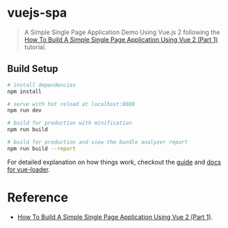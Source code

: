 # vuejs-spa

> A Simple Single Page Application Demo Using Vue.js 2 following the [How To Build A Simple Single Page Application Using Vue 2 (Part 1)](https://scotch.io/tutorials/how-to-build-a-simple-single-page-application-using-vue-2-part-1) tutorial.

## Build Setup

``` bash
# install dependencies
npm install

# serve with hot reload at localhost:8080
npm run dev

# build for production with minification
npm run build

# build for production and view the bundle analyzer report
npm run build --report
```

For detailed explanation on how things work, checkout the [guide](http://vuejs-templates.github.io/webpack/) and [docs for vue-loader](http://vuejs.github.io/vue-loader).

# Reference
- [How To Build A Simple Single Page Application Using Vue 2 (Part 1)](https://scotch.io/tutorials/how-to-build-a-simple-single-page-application-using-vue-2-part-1).
